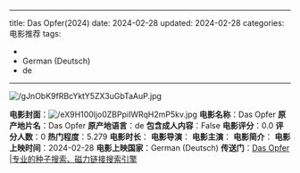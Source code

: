 
---
title: Das Opfer(2024)
date: 2024-02-28
updated: 2024-02-28
categories: 电影推荐
tags:

- 
- German (Deutsch)
- de
---

<img src="https://image.tmdb.org/t/p/original/gJnObK9fRBcYktY5ZX3uGbTaAuP.jpg" alt="/gJnObK9fRBcYktY5ZX3uGbTaAuP.jpg" title="/gJnObK9fRBcYktY5ZX3uGbTaAuP.jpg">

**电影封面**：<img src="https://image.tmdb.org/t/p/w200/eX9H100ljo0ZBPpiIWRqH2mP5kv.jpg" alt="/eX9H100ljo0ZBPpiIWRqH2mP5kv.jpg" title="/eX9H100ljo0ZBPpiIWRqH2mP5kv.jpg">
**电影名称**：Das Opfer
**原产地片名**：Das Opfer
**原产地语言**：de
**包含成人内容**：False
**电影评分**：0.0
**评分人数**：0
**热门程度**：5.279
**电影时长**：
**电影导演**：
**电影主演**：
**电影简介**：
**电影上映时间**：2024-02-28
**电影上映国家**：German (Deutsch)
**传送门**：[Das Opfer |专业的种子搜索、磁力链接搜索引擎](https://movie.amd794.com:2083/?search=Das%20Opfer&ordering=&mode=match_phrase&page_size=10&page=1)

